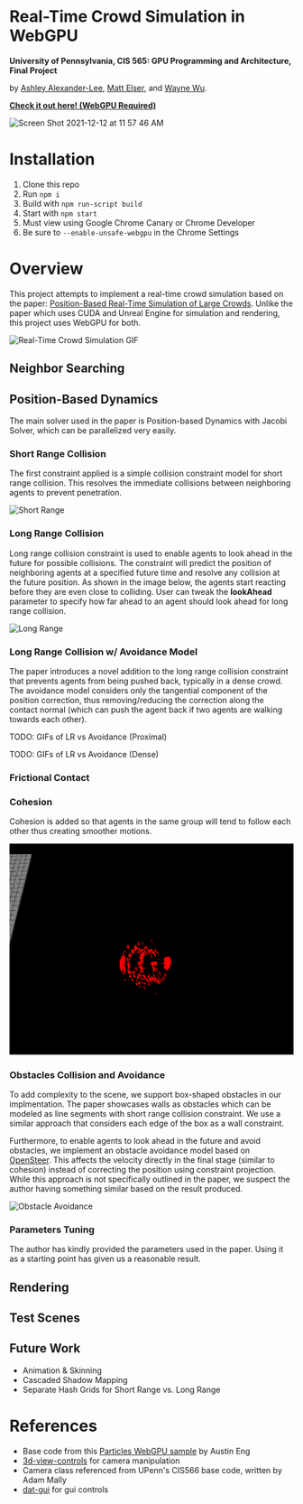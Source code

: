 # Real-Time Crowd Simulation in WebGPU

**University of Pennsylvania, CIS 565: GPU Programming and Architecture, Final Project**

by [Ashley Alexander-Lee](), [Matt Elser](), and [Wayne Wu](https://www.wuwayne.com/).

[**Check it out here! (WebGPU Required)**](https://www.wuwayne.com/webgpu-crowd-simulation/)

<img width="974" alt="Screen Shot 2021-12-12 at 11 57 46 AM" src="https://user-images.githubusercontent.com/77313916/145721748-dc58ae6a-2659-462c-9ea9-d2c527b6714f.png">

Installation
============
1. Clone this repo
2. Run `npm i`
3. Build with `npm run-script build`
4. Start with `npm start`
5. Must view using Google Chrome Canary or Chrome Developer
6. Be sure to `--enable-unsafe-webgpu` in the Chrome Settings

Overview
===========
This project attempts to implement a real-time crowd simulation based on the paper: [Position-Based Real-Time Simulation of Large Crowds](https://tomerwei.github.io/pdfs/mig2017.pdf). 
Unlike the paper which uses CUDA and Unreal Engine for simulation and rendering,
this project uses WebGPU for both.

![Real-Time Crowd Simulation GIF](img/obstacle_example.gif)

## Neighbor Searching

## Position-Based Dynamics
The main solver used in the paper is Position-based Dynamics with Jacobi Solver, which can be parallelized very easily.

### Short Range Collision
The first constraint applied is a simple collision constraint model for short range collision.
This resolves the immediate collisions between neighboring agents to prevent penetration.

![Short Range](img/shortrange.gif)

### Long Range Collision
Long range collision constraint is used to enable agents to look ahead in the future for possible collisions.
The constraint will predict the position of neighboring agents at a specified future time and resolve any collision at the future position.
As shown in the image below, the agents start reacting before they are even close to colliding. 
User can tweak the **lookAhead** parameter to specify how far ahead to an agent should look ahead for long range collision.

![Long Range](img/longrange.gif)

### Long Range Collision w/ Avoidance Model
The paper introduces a novel addition to the long range collision constraint that prevents agents from being pushed back, typically in a dense crowd.
The avoidance model considers only the tangential component of the position correction, 
thus removing/reducing the correction along the contact normal (which can push the agent back if two agents are walking towards each other).

TODO: GIFs of LR vs Avoidance (Proximal)

TODO: GIFs of LR vs Avoidance (Dense)

### Frictional Contact

### Cohesion
Cohesion is added so that agents in the same group will tend to follow each other thus creating smoother motions.

![cohesion](img/cohesion_debug.gif)

### Obstacles Collision and Avoidance
To add complexity to the scene, we support box-shaped obstacles in our implmentation.
The paper showcases walls as obstacles which can be modeled as line segments with short range collision constraint. 
We use a similar approach that considers each edge of the box as a wall constraint.

Furthermore, to enable agents to look ahead in the future and avoid obstacles, 
we implement an obstacle avoidance model based on [OpenSteer](http://opensteer.sourceforge.net). 
This affects the velocity directly in the final stage (similar to cohesion) instead of correcting the position using constraint projection.
While this approach is not specifically outlined in the paper, we suspect the author having something similar based on the result produced.

![Obstacle Avoidance](img/obstacle_example.gif)

### Parameters Tuning
The author has kindly provided the parameters used in the paper. Using it as a starting point has given us a reasonable result.

## Rendering

## Test Scenes

## Future Work
* Animation & Skinning
* Cascaded Shadow Mapping
* Separate Hash Grids for Short Range vs. Long Range

References
==========
- Base code from this [Particles WebGPU sample](https://github.com/austinEng/webgpu-samples) by Austin Eng
- [3d-view-controls](https://www.npmjs.com/package/3d-view-controls) for camera manipulation
- Camera class referenced from UPenn's CIS566 base code, written by Adam Mally
- [dat-gui](https://github.com/dataarts/dat.gui) for gui controls
